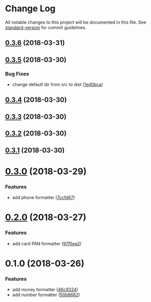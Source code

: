 # Change Log

All notable changes to this project will be documented in this file. See [standard-version](https://github.com/conventional-changelog/standard-version) for commit guidelines.

<a name="0.3.6"></a>
## [0.3.6](https://github.com/qiwi/common-formatters/compare/v0.3.5...v0.3.6) (2018-03-31)



<a name="0.3.5"></a>
## [0.3.5](https://github.com/qiwi/common-formatters/compare/v0.3.4...v0.3.5) (2018-03-30)


### Bug Fixes

* change default dir from src to dist ([1ed0bca](https://github.com/qiwi/common-formatters/commit/1ed0bca))



<a name="0.3.4"></a>
## [0.3.4](https://github.com/qiwi/common-formatters/compare/v0.3.3...v0.3.4) (2018-03-30)



<a name="0.3.3"></a>
## [0.3.3](https://github.com/qiwi/common-formatters/compare/v0.3.2...v0.3.3) (2018-03-30)



<a name="0.3.2"></a>
## [0.3.2](https://github.com/qiwi/common-formatters/compare/v0.3.1...v0.3.2) (2018-03-30)



<a name="0.3.1"></a>
## [0.3.1](https://github.com/qiwi/common-formatters/compare/v0.3.0...v0.3.1) (2018-03-30)



<a name="0.3.0"></a>
# [0.3.0](https://github.com/qiwi/common-formatters/compare/v0.2.0...v0.3.0) (2018-03-29)


### Features

* add phone formatter ([7ccfd67](https://github.com/qiwi/common-formatters/commit/7ccfd67))



<a name="0.2.0"></a>
# [0.2.0](https://github.com/qiwi/common-formatters/compare/v0.1.0...v0.2.0) (2018-03-27)


### Features

* add card PAN formatter ([97f5ea2](https://github.com/qiwi/common-formatters/commit/97f5ea2))



<a name="0.1.0"></a>
# 0.1.0 (2018-03-26)


### Features

* add money formatter ([46c9324](https://github.com/qiwi/common-formatters/commit/46c9324))
* add number formatter ([50b8682](https://github.com/qiwi/common-formatters/commit/50b8682))

